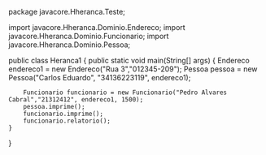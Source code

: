 package javacore.Hheranca.Teste;

import javacore.Hheranca.Dominio.Endereco;
import javacore.Hheranca.Dominio.Funcionario;
import javacore.Hheranca.Dominio.Pessoa;

public class Heranca1 {
    public static void main(String[] args) {
        Endereco endereco1 = new  Endereco("Rua 3","012345-209");
        Pessoa pessoa = new Pessoa("Carlos Eduardo", "34136223119", endereco1);

        Funcionario funcionario = new Funcionario("Pedro Alvares Cabral","21312412", endereco1, 1500);
        pessoa.imprime();
        funcionario.imprime();
        funcionario.relatorio();
    }
}
